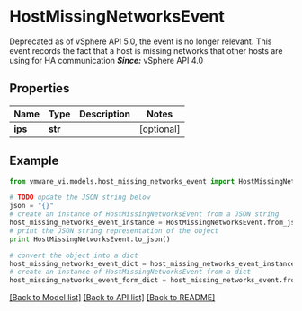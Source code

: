 # HostMissingNetworksEvent

Deprecated as of vSphere API 5.0, the event is no longer relevant.  This event records the fact that a host is missing networks that other hosts are using for HA communication  ***Since:*** vSphere API 4.0 

## Properties
Name | Type | Description | Notes
------------ | ------------- | ------------- | -------------
**ips** | **str** |  | [optional] 

## Example

```python
from vmware_vi.models.host_missing_networks_event import HostMissingNetworksEvent

# TODO update the JSON string below
json = "{}"
# create an instance of HostMissingNetworksEvent from a JSON string
host_missing_networks_event_instance = HostMissingNetworksEvent.from_json(json)
# print the JSON string representation of the object
print HostMissingNetworksEvent.to_json()

# convert the object into a dict
host_missing_networks_event_dict = host_missing_networks_event_instance.to_dict()
# create an instance of HostMissingNetworksEvent from a dict
host_missing_networks_event_form_dict = host_missing_networks_event.from_dict(host_missing_networks_event_dict)
```
[[Back to Model list]](../README.md#documentation-for-models) [[Back to API list]](../README.md#documentation-for-api-endpoints) [[Back to README]](../README.md)


